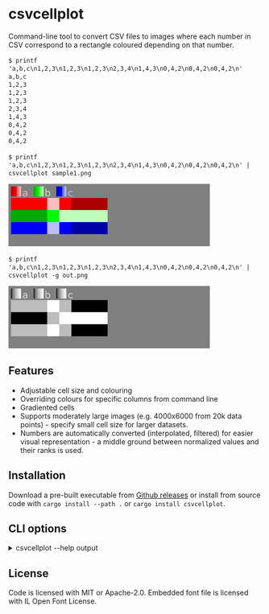# csvcellplot

Command-line tool to convert CSV files to images where each number in CSV correspond to a rectangle coloured depending on that number.


```
$ printf 'a,b,c\n1,2,3\n1,2,3\n1,2,3\n2,3,4\n1,4,3\n0,4,2\n0,4,2\n0,4,2\n'
a,b,c
1,2,3
1,2,3
1,2,3
2,3,4
1,4,3
0,4,2
0,4,2
0,4,2

$ printf 'a,b,c\n1,2,3\n1,2,3\n1,2,3\n2,3,4\n1,4,3\n0,4,2\n0,4,2\n0,4,2\n' | csvcellplot sample1.png
```

![sample 1](sample1.png)

```
$ printf 'a,b,c\n1,2,3\n1,2,3\n1,2,3\n2,3,4\n1,4,3\n0,4,2\n0,4,2\n0,4,2\n' | csvcellplot -g out.png
```

![sample 1](sample2.png)

## Features

* Adjustable cell size and colouring
* Overriding colours for specific columns from command line
* Gradiented cells
* Supports moderately large images (e.g. 4000x6000 from 20k data points) - specify small cell size for larger datasets.
* Numbers are automatically converted (interpolated, filtered) for easier visual representation - a middle ground between normalized values and their ranks is used.

## Installation

Download a pre-built executable from [Github releases](https://github.com/vi/csvcellplot/releases) or install from source code with `cargo install --path .`  or `cargo install csvcellplot`.

## CLI options

<details><summary> csvcellplot --help output</summary>

```
Usage: csvcellplot <output_file> [-W <image-width>] [-i <input-csv>] [-w <cell-width>] [-h <cell-height>] [-n] [-H] [--debug-filterted-csv <debug-filterted-csv>] [-c <colour-overrides>] [-S <default-saturation>] [-x <default-min-lightness>] [-X <default-max-lightness>] [-G <default-gradientness>] [-D <default-hue-drift>] [-R <max-cells-in-row>] [-g] [--legend-font <legend-font>] [--legend-font-scale <legend-font-scale>]

read csv data from stdin and write png to file

Positional Arguments:
  output_file       name of output file to write png image to

Options:
  -W, --image-width width of the image to write, default 1920 or automatic if -R
                    is present
  -i, --input-csv   input file to read CSV from, instead of stdin
  -w, --cell-width  width of a cell, in pixels
  -h, --cell-height height of a cell, in pixels
  -n, --no-fiter    do not run data though filter (interpolation), assume they
                    are already from 0 to 1.
  -H, --no-hide     do not hide trivial series
  --debug-filterted-csv
                    output additionla csv with filtered (interpolated) data
  -c, --colour-overrides
                    explicitly specify column colours, like
                    `column1=red,column2=FF00FF` colours may also contain a
                    number of modifier postfix characters: `+`, `-` - shift hue
                    `/` - desaturate. `@` - hue drift `_`,`.` -
                    decrease,increase min lightness `^`, `~` - decrease,
                    increase max lightness `%`, `&` - decrease, increase
                    gradientness
  -S, --default-saturation
                    use this saturation value for colours not specified
                    explicitly. Defaults to 1.0.
  -x, --default-min-lightness
                    defaults to 0.2
  -X, --default-max-lightness
                    defaults to 0.75
  -G, --default-gradientness
                    defaults to 0.0
  -D, --default-hue-drift
                    shift hue toghether with lightness. defaults to 0.0
  -R, --max-cells-in-row
                    maximum number of cell of one data series in a row
  -g, --grayscale   shotrcut for -x 0 -X 1 -S 0
  --legend-font     font file (ttf) to render legend text. Default is embedded
                    font Dharma Type Sometype Mono
  --legend-font-scale
                    font scale to render legend text. Default is 14. Setting it
                    to 0 prevents rendering legend.
  --help            display usage information
```
</details>

## License

Code is licensed with MIT or Apache-2.0. Embedded font file is licensed with IL Open Font License.

